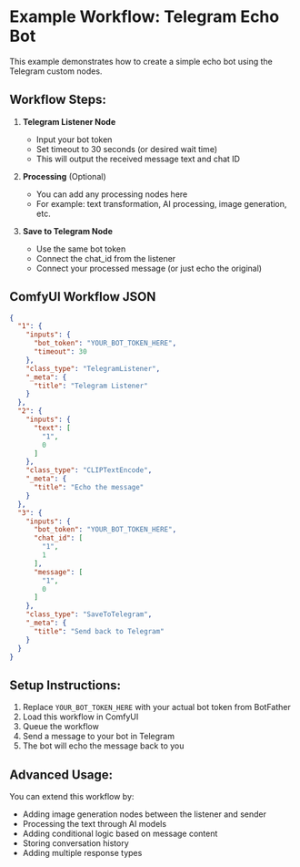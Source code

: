 # Example Workflow: Telegram Echo Bot

This example demonstrates how to create a simple echo bot using the Telegram custom nodes.

## Workflow Steps:

1. **Telegram Listener Node**
   - Input your bot token
   - Set timeout to 30 seconds (or desired wait time)
   - This will output the received message text and chat ID

2. **Processing** (Optional)
   - You can add any processing nodes here
   - For example: text transformation, AI processing, image generation, etc.

3. **Save to Telegram Node**
   - Use the same bot token
   - Connect the chat_id from the listener
   - Connect your processed message (or just echo the original)

## ComfyUI Workflow JSON

```json
{
  "1": {
    "inputs": {
      "bot_token": "YOUR_BOT_TOKEN_HERE",
      "timeout": 30
    },
    "class_type": "TelegramListener",
    "_meta": {
      "title": "Telegram Listener"
    }
  },
  "2": {
    "inputs": {
      "text": [
        "1",
        0
      ]
    },
    "class_type": "CLIPTextEncode",
    "_meta": {
      "title": "Echo the message"
    }
  },
  "3": {
    "inputs": {
      "bot_token": "YOUR_BOT_TOKEN_HERE",
      "chat_id": [
        "1",
        1
      ],
      "message": [
        "1",
        0
      ]
    },
    "class_type": "SaveToTelegram",
    "_meta": {
      "title": "Send back to Telegram"
    }
  }
}
```

## Setup Instructions:

1. Replace `YOUR_BOT_TOKEN_HERE` with your actual bot token from BotFather
2. Load this workflow in ComfyUI
3. Queue the workflow
4. Send a message to your bot in Telegram
5. The bot will echo the message back to you

## Advanced Usage:

You can extend this workflow by:
- Adding image generation nodes between the listener and sender
- Processing the text through AI models
- Adding conditional logic based on message content
- Storing conversation history
- Adding multiple response types
